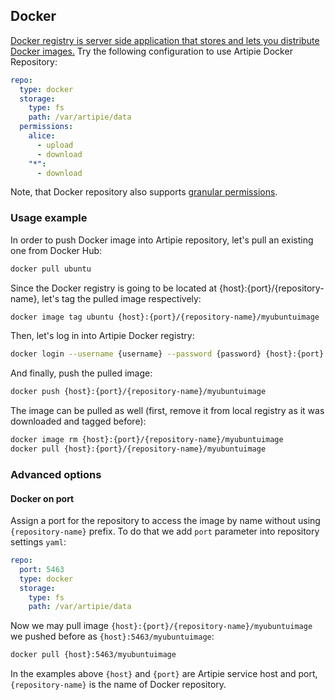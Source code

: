 ## Docker

[Docker registry is server side application that stores and lets you distribute Docker images.](https://docs.docker.com/registry/#what-it-is)
Try the following configuration to use Artipie Docker Repository:

```yaml
repo:
  type: docker
  storage:
    type: fs
    path: /var/artipie/data
  permissions:
    alice:
      - upload
      - download
    "*":
      - download
```
Note, that Docker repository also supports [granular permissions](../Configuration-Repository%20Permissions.md#docker-repository-granular-permissions).

### Usage example

In order to push Docker image into Artipie repository, let's pull an existing one from Docker Hub:
```bash
docker pull ubuntu
```
Since the Docker registry is going to be located at {host}:{port}/{repository-name}, let's tag
the pulled image respectively:
```bash
docker image tag ubuntu {host}:{port}/{repository-name}/myubuntuimage
```
Then, let's log in into Artipie Docker registry:
```bash
docker login --username {username} --password {password} {host}:{port}
```
And finally, push the pulled image:
```bash
docker push {host}:{port}/{repository-name}/myubuntuimage
```
The image can be pulled as well (first, remove it from local registry as it was downloaded and tagged before):
```bash
docker image rm {host}:{port}/{repository-name}/myubuntuimage
docker pull {host}:{port}/{repository-name}/myubuntuimage
```

### Advanced options

#### Docker on port

Assign a port for the repository to access the image by name without using `{repository-name}` prefix.
To do that we add `port` parameter into repository settings `yaml`:

```yaml
repo:
  port: 5463
  type: docker
  storage:
    type: fs
    path: /var/artipie/data
```

Now we may pull image `{host}:{port}/{repository-name}/myubuntuimage` we pushed before as `{host}:5463/myubuntuimage`:

```bash
docker pull {host}:5463/myubuntuimage
```

In the examples above `{host}` and `{port}` are Artipie service host and port, `{repository-name}`
is the name of Docker repository.